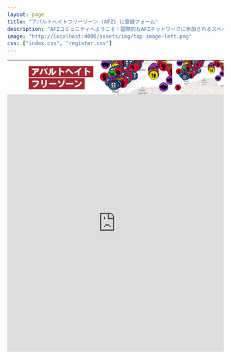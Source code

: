 ```yaml
---
layout: page
title: "アパルトヘイトフリーゾーン (AFZ) に登録フォーム"
description: "AFZコミュニティへようこそ！国際的なAFZネットワークに参加されるスペース（グループ、団体、お店、企業、学校、自治体など）についてお教えください。AFZについての詳しい情報はウェブサイトをご覧ください。"
image: "http://localhost:4000/assets/img/top-image-left.png"
css: ["index.css", "register.css"]
---
```

<table style="table-layout: fixed; padding: 0; margin:0; width: 100%; min-width: 360px; height: 80px; max-height:80px; background-image:url('/assets/img/top_bg.png')">
  <tr style="padding: 0; margin:0">
    <td class="example" style="padding: 0; margin:0; max-height:80px;">
      <img src="/assets/img/top-image-right.png" style="float: right; height: 80px; margin-left: 0px;" class="image-mobile" />
      <img src="/assets/img/top-image-right.png" style="float: right; height: 120px; margin-left: 0px;" class="image-pc" />
      <img src="/assets/img/top-image-left.png" style=" height: 80px; margin-left: 50px;" class="image-mobile"/>
      <img src="/assets/img/top-image-left.png" style=" height: 120px; margin-top: 0px; margin-left: 20px;" class="image-pc"/>
    </td>
  </tr>
</table>

<iframe src="https://docs.google.com/forms/d/e/1FAIpQLScTS0WQFTLTrm8DZnVao76Mxbf-l3nCU5ZYkPtQw7pYZc5ssA/viewform?embedded=true" 
    width="100%" height="600"
    frameborder="0" marginheight="0" marginwidth="0">
    Loading…
</iframe>
